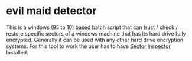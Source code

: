 # evil maid detector
This is a windows (95 to 10) based batch script that can trust / check / restore specific sectors of a windows machine that has its hard drive fully encrypted.
Generally it can be used with any other hard drive encryption systems.
For this tool to work the user has to have [Sector Inspector](https://www.microsoft.com/en-us/download/details.aspx?id=19470) Installed.

